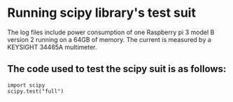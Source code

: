 # Running scipy library's test suit
The log files include power consumption of one Raspberry pi 3 model B version 2 running on a 64GB of memory. The current is measured by a KEYSIGHT 34465A multimeter.

## The code used to test the scipy suit is as follows:
```
import scipy
scipy.test("full")
```
